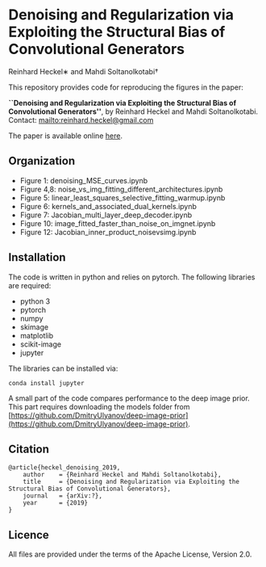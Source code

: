 # Denoising and Regularization via Exploiting the Structural Bias of Convolutional Generators


Reinhard Heckel∗ and Mahdi Soltanolkotabi†

This repository provides code for reproducing the figures in the  paper:

**``Denoising and Regularization via Exploiting the Structural Bias of Convolutional Generators''**, by Reinhard Heckel and Mahdi Soltanolkotabi. Contact: [mailto:reinhard.heckel@gmail.com](reinhard.heckel@gmail.com)

The paper is available online [here](http://www.reinhardheckel.com/papers/overparameterized_convolutional_generators.pdf).

## Organization

- Figure 1: denoising_MSE_curves.ipynb
- Figure 4,8: noise_vs_img_fitting_different_architectures.ipynb
- Figure 5: linear_least_squares_selective_fitting_warmup.ipynb
- Figure 6: kernels_and_associated_dual_kernels.ipynb
- Figure 7: Jacobian_multi_layer_deep_decoder.ipynb
- Figure 10: image_fitted_faster_than_noise_on_imgnet.ipynb
- Figure 12: Jacobian_inner_product_noisevsimg.ipynb


## Installation

The code is written in python and relies on pytorch. The following libraries are required: 
- python 3
- pytorch
- numpy
- skimage
- matplotlib
- scikit-image
- jupyter

The libraries can be installed via:
```
conda install jupyter
```

A small part of the code compares performance to the deep image prior. This part requires downloading the models folder from [https://github.com/DmitryUlyanov/deep-image-prior](https://github.com/DmitryUlyanov/deep-image-prior).


## Citation
```
@article{heckel_denoising_2019,
    author    = {Reinhard Heckel and Mahdi Soltanolkotabi},
    title     = {Denoising and Regularization via Exploiting the Structural Bias of Convolutional Generators},
    journal   = {arXiv:?},
    year      = {2019}
}
```

## Licence

All files are provided under the terms of the Apache License, Version 2.0.
